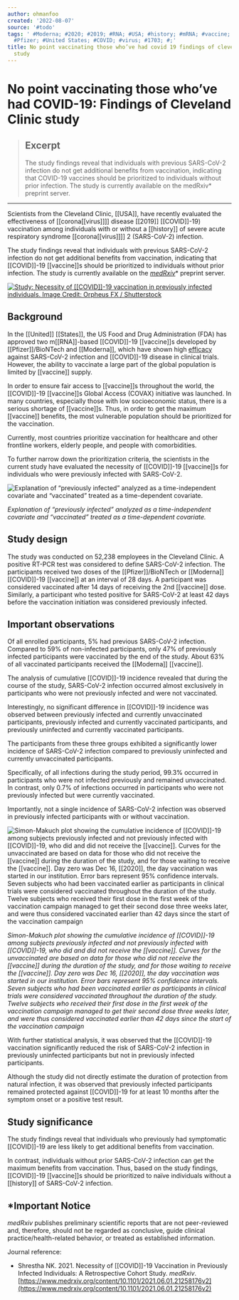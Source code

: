 ```yaml
---
author: ohmanfoo
created: '2022-08-07'
source: '#todo'
tags: ' #Moderna; #2020; #2019; #RNA; #USA; #history; #mRNA; #vaccine; #coronavirus;
  #Pfizer; #United States; #COVID; #virus; #1703; #;'
title: No point vaccinating those who’ve had covid 19 findings of cleveland clinic
  study
---
```


# No point vaccinating those who’ve had COVID-19: Findings of Cleveland Clinic study

> ## Excerpt
> The study findings reveal that individuals with previous SARS-CoV-2 infection do not get additional benefits from vaccination, indicating that COVID-19 vaccines should be prioritized to individuals without prior infection. The study is currently available on the medRxiv* preprint server.

---
Scientists from the Cleveland Clinic, [[USA]], have recently evaluated the effectiveness of [[corona[[virus]]]] disease [[2019]] [[COVID]]-19) vaccination among individuals with or without a [[history]] of severe acute respiratory syndrome [[corona[[virus]]]] 2 (SARS-CoV-2) infection.

The study findings reveal that individuals with previous SARS-CoV-2 infection do not get additional benefits from vaccination, indicating that [[COVID]]-19 [[vaccine]]s should be prioritized to individuals without prior infection. The study is currently available on the [_medRxiv_](https://www.medrxiv.org/content/10.1101/2021.06.01.21258176v2)\* preprint server.

[![Study: Necessity of [[COVID]]-19 vaccination in previously infected individuals. Image Credit: Orpheus FX / Shutterstock](https://d2jx2rerrg6sh3.cloudfront.net/image-handler/picture/2021/6/shutterstock_[[1703]]465413_(2).jpg "Study: Necessity of [[COVID]]-19 vaccination in previously infected individuals. Image Credit: Orpheus FX / Shutterstock")](https://www.medrxiv.org/content/10.1101/2021.06.01.21258176v2)

## Background

In the [[United]] [[States]], the US Food and Drug Administration (FDA) has approved two m[[RNA]]-based [[COVID]]-19 [[vaccine]]s developed by [[Pfizer]]/BioNTech and [[Moderna]], which have shown high [efficacy](https://www.news-medical.net/health/What-Does-Efficacy-Mean.aspx) against SARS-CoV-2 infection and [[COVID]]-19 disease in clinical trials. However, the ability to vaccinate a large part of the global population is limited by [[vaccine]] supply.

In order to ensure fair access to [[vaccine]]s throughout the world, the [[COVID]]-19 [[vaccine]]s Global Access (COVAX) initiative was launched. In many countries, especially those with low socioeconomic status, there is a serious shortage of [[vaccine]]s. Thus, in order to get the maximum [[vaccine]] benefits, the most vulnerable population should be prioritized for the vaccination.

Currently, most countries prioritize vaccination for healthcare and other frontline workers, elderly people, and people with comorbidities.

To further narrow down the prioritization criteria, the scientists in the current study have evaluated the necessity of [[COVID]]-19 [[vaccine]]s for individuals who were previously infected with SARS-CoV-2.

![Explanation of “previously infected” analyzed as a time-independent covariate and “vaccinated” treated as a time-dependent covariate.](https://d2jx2rerrg6sh3.cloudfront.net/image-handler/picture/2021/6/2345.jpg "Explanation of “previously infected” analyzed as a time-independent covariate and “vaccinated” treated as a time-dependent covariate.")

_Explanation of “previously infected” analyzed as a time-independent covariate and “vaccinated” treated as a time-dependent covariate._

## Study design

The study was conducted on 52,238 employees in the Cleveland Clinic. A positive RT-PCR test was considered to define SARS-CoV-2 infection. The participants received two doses of the [[Pfizer]]/BioNTech or [[Moderna]] [[COVID]]-19 [[vaccine]] at an interval of 28 days. A participant was considered vaccinated after 14 days of receiving the 2nd [[vaccine]] dose. Similarly, a participant who tested positive for SARS-CoV-2 at least 42 days before the vaccination initiation was considered previously infected.

## Important observations

Of all enrolled participants, 5% had previous SARS-CoV-2 infection. Compared to 59% of non-infected participants, only 47% of previously infected participants were vaccinated by the end of the study. About 63% of all vaccinated participants received the [[Moderna]] [[vaccine]].

The analysis of cumulative [[COVID]]-19 incidence revealed that during the course of the study, SARS-CoV-2 infection occurred almost exclusively in participants who were not previously infected and were not vaccinated.

Interestingly, no significant difference in [[COVID]]-19 incidence was observed between previously infected and currently unvaccinated participants, previously infected and currently vaccinated participants, and previously uninfected and currently vaccinated participants.

The participants from these three groups exhibited a significantly lower incidence of SARS-CoV-2 infection compared to previously uninfected and currently unvaccinated participants.

Specifically, of all infections during the study period, 99.3% occurred in participants who were not infected previously and remained unvaccinated. In contrast, only 0.7% of infections occurred in participants who were not previously infected but were currently vaccinated.

Importantly, not a single incidence of SARS-CoV-2 infection was observed in previously infected participants with or without vaccination.

![Simon-Makuch plot showing the cumulative incidence of [[COVID]]-19 among subjects previously infected and not previously infected with [[COVID]]-19, who did and did not receive the [[vaccine]]. Curves for the unvaccinated are based on data for those who did not receive the [[vaccine]] during the duration of the study, and for those waiting to receive the [[vaccine]]. Day zero was Dec 16, [[2020]], the day vaccination was started in our institution. Error bars represent 95% confidence intervals. Seven subjects who had been vaccinated earlier as participants in clinical trials were considered vaccinated throughout the duration of the study. Twelve subjects who received their first dose in the first week of the vaccination campaign managed to get their second dose three weeks later, and were thus considered vaccinated earlier than 42 days since the start of the vaccination campaign](https://d2jx2rerrg6sh3.cloudfront.net/image-handler/picture/2021/6/Captu367e.jpg "Simon-Makuch plot showing the cumulative incidence of [[COVID]]-19 among subjects previously infected and not previously infected with [[COVID]]-19, who did and did not receive the [[vaccine]]. Curves for the unvaccinated are based on data for those who did not receive the [[vaccine]] during the duration of the study, and for those waiting to receive the [[vaccine]]. Day zero was Dec 16, [[2020]], the day vaccination was started in our institution. Error bars represent 95% confidence intervals. Seven subjects who had been vaccinated earlier as participants in clinical trials were considered vaccinated throughout the duration of the study. Twelve subjects who received their first dose in the first week of the vaccination campaign managed to get their second dose three weeks later, and were thus considered vaccinated earlier than 42 days since the start of the vaccination campaign")

_Simon-Makuch plot showing the cumulative incidence of [[COVID]]-19 among subjects previously infected and not previously infected with [[COVID]]-19, who did and did not receive the [[vaccine]]. Curves for the unvaccinated are based on data for those who did not receive the [[vaccine]] during the duration of the study, and for those waiting to receive the [[vaccine]]. Day zero was Dec 16, [[2020]], the day vaccination was started in our institution. Error bars represent 95% confidence intervals. Seven subjects who had been vaccinated earlier as participants in clinical trials were considered vaccinated throughout the duration of the study. Twelve subjects who received their first dose in the first week of the vaccination campaign managed to get their second dose three weeks later, and were thus considered vaccinated earlier than 42 days since the start of the vaccination campaign_

With further statistical analysis, it was observed that the [[COVID]]-19 vaccination significantly reduced the risk of SARS-CoV-2 infection in previously uninfected participants but not in previously infected participants.

Although the study did not directly estimate the duration of protection from natural infection, it was observed that previously infected participants remained protected against [[COVID]]-19 for at least 10 months after the symptom onset or a positive test result.

## Study significance

The study findings reveal that individuals who previously had symptomatic [[COVID]]-19 are less likely to get additional benefits from vaccination.

In contrast, individuals without prior SARS-CoV-2 infection can get the maximum benefits from vaccination. Thus, based on the study findings, [[COVID]]-19 [[vaccine]]s should be prioritized to naïve individuals without a [[history]] of SARS-CoV-2 infection.

## \*Important Notice

_medRxiv_ publishes preliminary scientific reports that are not peer-reviewed and, therefore, should not be regarded as conclusive, guide clinical practice/health-related behavior, or treated as established information.

Journal reference:

-   Shrestha NK. 2021. Necessity of [[COVID]]-19 Vaccination in Previously Infected Individuals: A Retrospective Cohort Study. _medRxiv_. [https://www.medrxiv.org/content/10.1101/2021.06.01.21258176v2](https://www.medrxiv.org/content/10.1101/2021.06.01.21258176v2)